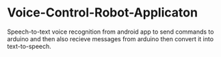 # Voice-Control-Robot-Applicaton
Speech-to-text voice recognition from android app to send commands to arduino and then also recieve messages from arduino then convert it into text-to-speech.

